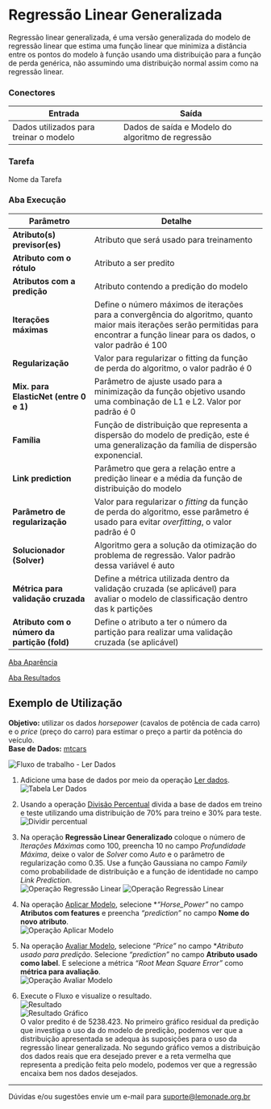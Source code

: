# Regressão Linear Generalizada
Regressão linear generalizada, é uma versão generalizada do modelo de regressão linear que estima uma função linear que minimiza a distância entre os pontos do modelo à função usando uma distribuição para a função de perda genérica, não assumindo uma distribuição normal assim como na regressão linear.

### Conectores
| Entrada | Saída |
| --- | --- |
| Dados utilizados para treinar o modelo | Dados de saída e Modelo do algoritmo de regressão |

### Tarefa
Nome da Tarefa

### Aba Execução
| Parâmetro | Detalhe |
| --- | --- |
| **Atributo(s) previsor(es)** | Atributo que será usado para treinamento |
| **Atributo com o rótulo** | Atributo a ser predito |
| **Atributos com a predição** | Atributo contendo a predição do modelo |
| **Iterações máximas** | Define o número máximos de iterações para a convergência do algoritmo, quanto maior mais iterações serão permitidas para encontrar a função linear para os dados, o valor padrão é 100 |
| **Regularização** | Valor para regularizar o fitting da função de perda do algoritmo, o valor padrão é 0 |
| **Mix. para ElasticNet (entre 0 e 1)** | Parâmetro de ajuste usado para a minimização da função objetivo usando uma combinação de L1 e L2. Valor por padrão é 0 |
| **Família** | Função de distribuição que representa a dispersão do modelo de predição, este é uma generalização da família de dispersão exponencial. |
| **Link prediction** | Parâmetro que gera a relação entre a predição linear e a média da função de distribuição do modelo |
| **Parâmetro de regularização** | Valor para regularizar o *fitting* da função de perda do algoritmo, esse parâmetro é usado para evitar *overfitting*, o valor padrão é 0 |
| **Solucionador (Solver)** | Algoritmo gera a solução da otimização do problema de regressão. Valor padrão dessa variável é auto |
| **Métrica para validação cruzada** | Define a métrica utilizada dentro da validação cruzada (se aplicável) para avaliar o modelo de classificação dentro das k partições |
| **Atributo com o número da partição (fold)** | Define o atributo a ter o número da partição para realizar uma validação cruzada (se aplicável) |

[Aba Aparência][1]

[Aba Resultados][2]

## Exemplo de Utilização
**Objetivo:** utilizar os dados *horsepower* (cavalos de potência de cada carro) e o *price* (preço do carro) para estimar o preço a partir da potência do veículo.\
**Base de Dados:** [mtcars][3]

![Fluxo de trabalho - Ler Dados](/img/spark/aprendizado-de-maquina/regressor-linear-generalizado/image5.png)

1. Adicione uma base de dados por meio da operação [Ler dados][4].\
	![Tabela Ler Dados](/img/spark/aprendizado-de-maquina/regressor-linear-generalizado/image2.png)

2. Usando a operação [Divisão Percentual][5] divida a base de dados em treino e teste utilizando uma distribuição de 70% para treino e 30% para teste.\
	![Dividir percentual](/img/spark/aprendizado-de-maquina/regressor-linear-generalizado/image1.png)

3. Na operação **Regressão Linear Generalizado** coloque o número de *Iterações Máximas* como 100, preencha 10 no campo *Profundidade Máxima*, deixe o valor de *Solver* como *Auto* e o parâmetro de regularização como 0.35. Use a função Gaussiana no campo *Family* como probabilidade de distribuição e a função de identidade no campo *Link Prediction*.\
	![Operação Regressão Linear](/img/spark/aprendizado-de-maquina/regressor-linear-generalizado/image9.png)
	![Operação Regressão Linear](/img/spark/aprendizado-de-maquina/regressor-linear-generalizado/image4.png)

4. Na operação [Aplicar Modelo][6], selecione **“Horse_Power”* no campo **Atributos com features** e preencha *“prediction”* no campo **Nome do novo atributo**.\
	![Operação Aplicar Modelo](/img/spark/aprendizado-de-maquina/regressor-linear-generalizado/image3.png)

5. Na operação [Avaliar Modelo][7], selecione *“Price”* no campo **Atributo usado para predição*. Selecione *“prediction”* no campo **Atributo usado como label**. E selecione a métrica *“Root Mean Square Error”* como **métrica para avaliação**.\
	![Operação Avaliar Modelo](/img/spark/aprendizado-de-maquina/regressor-linear-generalizado/image8.png)

6. Execute o Fluxo e visualize o resultado.\
	![Resultado](/img/spark/aprendizado-de-maquina/regressor-linear-generalizado/image7.png)\
	![Resultado Gráfico](/img/spark/aprendizado-de-maquina/regressor-linear-generalizado/image6.png)\
	O valor predito é de 5238.423. No primeiro gráfico residual da predição que investiga o uso da do modelo de predição, podemos ver que a distribuição apresentada se adequa às suposições para o uso da regressão linear generalizada. No segundo gráfico vemos a distribuição dos dados reais que era desejado prever e a reta vermelha que representa a predição feita pelo modelo, podemos ver que a regressão encaixa bem nos dados desejados.

---
Dúvidas e/ou sugestões envie um e-mail para suporte@lemonade.org.br

[1]: /pt-br/spark/documentacao-geral/aba-aparencia.html
[2]: /pt-br/spark/documentacao-geral/aba-resultados.html
[3]: /pt-br/spark/base-de-dados/#mtcars-com
[4]: /pt-br/spark/entrada-e-saida/ler-dados.html
[5]: /pt-br/spark/pre-processamento-de-dados/amostragem-divisao-percentual.html
[6]: /pt-br/spark/modelo-e-avaliacao/aplicar-modelo.html
[7]: /pt-br/spark/modelo-e-avaliacao/avaliar-modelo.html